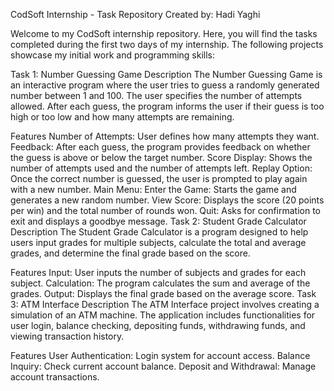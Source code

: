 CodSoft Internship - Task Repository
Created by: Hadi Yaghi

Welcome to my CodSoft internship repository. Here, you will find the tasks completed during the first two days of my internship. 
The following projects showcase my initial work and programming skills:

Task 1: Number Guessing Game
Description
The Number Guessing Game is an interactive program where the user tries to guess a randomly generated number between 1 and 100. The user specifies the number of attempts allowed. After each guess, the program informs the user if their guess is too high or too low and how many attempts are remaining.

Features
Number of Attempts: User defines how many attempts they want.
Feedback: After each guess, the program provides feedback on whether the guess is above or below the target number.
Score Display: Shows the number of attempts used and the number of attempts left.
Replay Option: Once the correct number is guessed, the user is prompted to play again with a new number.
Main Menu:
Enter the Game: Starts the game and generates a new random number.
View Score: Displays the score (20 points per win) and the total number of rounds won.
Quit: Asks for confirmation to exit and displays a goodbye message.
Task 2: Student Grade Calculator
Description
The Student Grade Calculator is a program designed to help users input grades for multiple subjects, calculate the total and average grades, and determine the final grade based on the score.

Features
Input: User inputs the number of subjects and grades for each subject.
Calculation: The program calculates the sum and average of the grades.
Output: Displays the final grade based on the average score.
Task 3: ATM Interface 
Description
The ATM Interface project involves creating a simulation of an ATM machine. The application includes functionalities for user login, balance checking, depositing funds, withdrawing funds, and viewing transaction history.

Features
User Authentication: Login system for account access.
Balance Inquiry: Check current account balance.
Deposit and Withdrawal: Manage account transactions.

